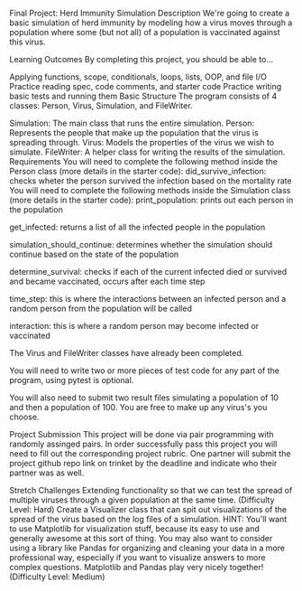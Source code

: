 Final Project: Herd Immunity Simulation
Description
We're going to create a basic simulation of herd immunity by modeling how a virus moves through a population where some (but not all) of a population is vaccinated against this virus.

Learning Outcomes
By completing this project, you should be able to…

Applying functions, scope, conditionals, loops, lists, OOP, and file I/O
Practice reading spec, code comments, and starter code
Practice writing basic tests and running them
Basic Structure
The program consists of 4 classes: Person, Virus, Simulation, and FileWriter.

Simulation: The main class that runs the entire simulation.
Person: Represents the people that make up the population that the virus is spreading through.
Virus: Models the properties of the virus we wish to simulate.
FileWriter: A helper class for writing the results of the simulation.
Requirements
You will need to complete the following method inside the Person class (more details in the starter code):
did_survive_infection: checks wheter the person survived the infection based on the mortality rate
You will need to complete the following methods inside the Simulation class (more details in the starter code):
print_population: prints out each person in the population

get_infected: returns a list of all the infected people in the population

simulation_should_continue: determines whether the simulation should continue based on the state of the population

determine_survival: checks if each of the current infected died or survived and became vaccinated, occurs after each time step

time_step: this is where the interactions between an infected person and a random person from the population will be called

interaction: this is where a random person may become infected or vaccinated

The Virus and FileWriter classes have already been completed.

You will need to write two or more pieces of test code for any part of the program, using pytest is optional.

You will also need to submit two result files simulating a population of 10 and then a population of 100. You are free to make up any virus's you choose.

Project Submission
This project will be done via pair programming with randomly assinged pairs. In order successfully pass this project you will need to fill out the corresponding project rubric. One partner will submit the project github repo link on trinket by the deadline and indicate who their partner was as well.

Stretch Challenges
Extending functionality so that we can test the spread of multiple viruses through a given population at the same time. (Difficulty Level: Hard)
Create a Visualizer class that can spit out visualizations of the spread of the virus based on the log files of a simulation. HINT: You'll want to use Matplotlib for visualization stuff, because its easy to use and generally awesome at this sort of thing. You may also want to consider using a library like Pandas for organizing and cleaning your data in a more professional way, especially if you want to visualize answers to more complex questions. Matplotlib and Pandas play very nicely together! (Difficulty Level: Medium)